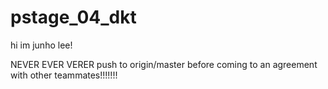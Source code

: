 # pstage_04_dkt

hi im junho lee! 

NEVER EVER VERER push to origin/master before coming to an agreement with other teammates!!!!!!!